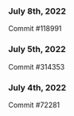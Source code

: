 ### July 8th, 2022

Commit #118991

### July 5th, 2022

Commit #314353


### July 4th, 2022

Commit #72281
